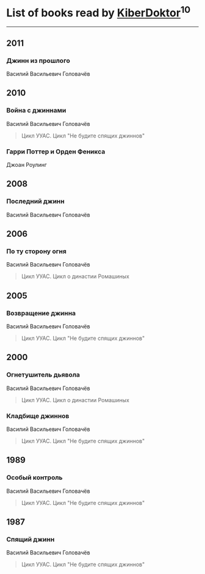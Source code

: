# List of books read by [KiberDoktor](https://plus.google.com/u/0/109373108116388043138/)<sup>10</sup>
---

## 2011

### Джинн из прошлого
Василий Васильевич Головачёв



## 2010

### Война с джиннами
Василий Васильевич Головачёв
> Цикл УУАС. Цикл "Не будите спящих джиннов"


### Гарри Поттер и  Орден Феникса
Джоан Роулинг



## 2008

### Последний джинн
Василий Васильевич Головачёв



## 2006

### По ту сторону огня
Василий Васильевич Головачёв
> Цикл УУАС. Цикл о династии Ромашиных



## 2005

### Возвращение джинна
Василий Васильевич Головачёв
> Цикл УУАС. Цикл "Не будите спящих джиннов"



## 2000

### Огнетушитель дьявола
Василий Васильевич Головачёв
> Цикл УУАС. Цикл о династии Ромашиных


### Кладбище джиннов
Василий Васильевич Головачёв
> Цикл УУАС. Цикл "Не будите спящих джиннов"



## 1989

### Особый контроль
Василий Васильевич Головачёв
> Цикл УУАС. Цикл "Не будите спящих джиннов"



## 1987

### Спящий джинн
Василий Васильевич Головачёв
> Цикл УУАС. Цикл "Не будите спящих джиннов"



